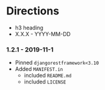 # Directions

- h3 heading
- X.X.X - YYYY-MM-DD

### 1.2.1 - 2019-11-1

- Pinned `djangorestframework<3.10`
- Added `MANIFEST.in`
    - included `README.md`
    - included `LICENSE`
    